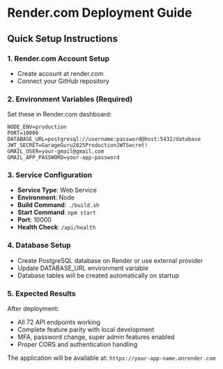 # Render.com Deployment Guide

## Quick Setup Instructions

### 1. Render.com Account Setup
- Create account at render.com
- Connect your GitHub repository

### 2. Environment Variables (Required)
Set these in Render.com dashboard:

```
NODE_ENV=production
PORT=10000
DATABASE_URL=postgresql://username:password@host:5432/database
JWT_SECRET=GarageGuru2025ProductionJWTSecret!
GMAIL_USER=your-gmail@gmail.com
GMAIL_APP_PASSWORD=your-app-password
```

### 3. Service Configuration
- **Service Type**: Web Service  
- **Environment**: Node
- **Build Command**: `./build.sh`
- **Start Command**: `npm start`
- **Port**: 10000
- **Health Check**: `/api/health`

### 4. Database Setup
- Create PostgreSQL database on Render or use external provider
- Update DATABASE_URL environment variable
- Database tables will be created automatically on startup

### 5. Expected Results
After deployment:
- All 72 API endpoints working
- Complete feature parity with local development
- MFA, password change, super admin features enabled
- Proper CORS and authentication handling

The application will be available at: `https://your-app-name.onrender.com`